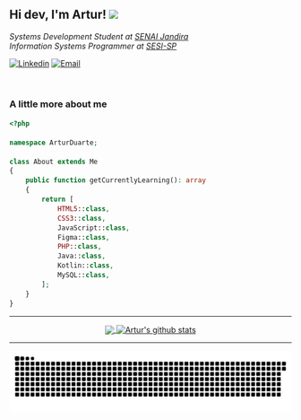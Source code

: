 ## Hi dev, I'm Artur! <img src="https://raw.githubusercontent.com/kaueMarques/kaueMarques/master/hi.gif" width="30px">

<em>
  Systems Development Student at <a href="https://jandira.sp.senai.br/">SENAI Jandira</a>
  </br>
  Information Systems Programmer at <a href="https://www.sesisp.org.br/">SESI-SP</a>
</em>

</br>

[![Linkedin](https://img.shields.io/badge/Linkedin-2867b2?style=for-the-badge&logo=linkedin&logoColor=white)](https://www.linkedin.com/in/artur-duarte-5141aa212)
[![Email](https://img.shields.io/badge/Email-EA4335?style=for-the-badge&logo=gmail&logoColor=white)](mailto:arturduartemoraes@gmail.com)

</br>

### A little more about me

```php
<?php

namespace ArturDuarte;

class About extends Me
{
    public function getCurrentlyLearning(): array
    {
        return [
            HTML5::class,
            CSS3::class,
            JavaScript::class,
            Figma::class,
            PHP::class,
            Java::class,
            Kotlin::class,
            MySQL::class,
        ];
    }
}
```

<hr>

  <div align="center" >
    <a href="https://github.com/artur-duart/github-readme-stats">
      <img align="center" src="https://github-readme-stats.vercel.app/api/top-langs/?username=artur-duart&layout=compact&theme=buefy&hide_border=true"/>
    </a>
    <a href="https://github.com/artur-duart/github-readme-stats">
      <img align="center" src="https://github-readme-stats.vercel.app/api?username=artur-duart&show_icons=true&include_all_commits=true&theme=buefy&hide_border=true" alt="Artur's github stats"/>
    </a>
  </div>
  
<hr>
  
  ![Snake animation](https://github.com/artur-duart/artur-duart/blob/output/github-contribution-grid-snake.svg)
